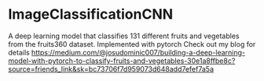 # ImageClassificationCNN
A deep learning model that classifies 131 different fruits and vegetables from the fruits360 dataset.
Implemented with pytorch
Check out my blog for details
https://medium.com/@josudominic007/building-a-deep-learning-model-with-pytorch-to-classify-fruits-and-vegetables-30e1a8ffbe8c?source=friends_link&sk=bc73706f7d959073d648add7efef7a5a
